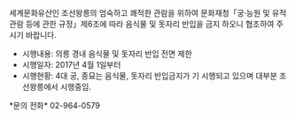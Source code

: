 세계문화유산인 조선왕릉의 엄숙하고 쾌적한 관람을 위하여 문화재청「궁·능원 및 유적관람 등에 관한 규정」제6조에 따라 음식물 및 돗자리 반입을 금지 하오니 협조하여 주시기 바랍니다.  
- 시행내용: 의릉 경내 음식물 및 돗자리 반입 전면 제한
- 시행일자: 2017년 4월 1일부터
- 시행현황: 4대 궁, 종묘는 음식물, 돗자리 반입금지가 기 시행되고 있으며 대부분 조선왕릉에서 시행중임.

\*문의 전화\* 02-964-0579